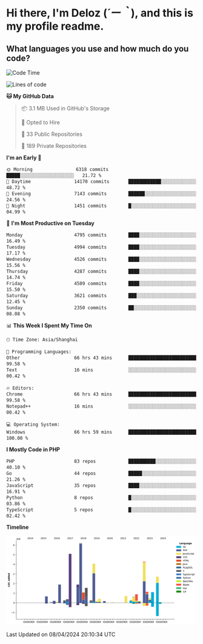 # **Hi there, I'm Deloz (*´ー｀*), and this is my profile readme.**

## **What languages you use and how much do you code?**

<!--START_SECTION:waka-->
![Code Time](http://img.shields.io/badge/Code%20Time-3%2C720%20hrs%2039%20mins-blue)

![Lines of code](https://img.shields.io/badge/From%20Hello%20World%20I%27ve%20Written-36.8%20million%20lines%20of%20code-blue)

**🐱 My GitHub Data** 

> 📦 3.1 MB Used in GitHub's Storage 
 > 
> 💼 Opted to Hire
 > 
> 📜 33 Public Repositories 
 > 
> 🔑 189 Private Repositories 
 > 
**I'm an Early 🐤** 

```text
🌞 Morning                6318 commits        █████░░░░░░░░░░░░░░░░░░░░   21.72 % 
🌆 Daytime                14170 commits       ████████████░░░░░░░░░░░░░   48.72 % 
🌃 Evening                7143 commits        ██████░░░░░░░░░░░░░░░░░░░   24.56 % 
🌙 Night                  1451 commits        █░░░░░░░░░░░░░░░░░░░░░░░░   04.99 % 
```
📅 **I'm Most Productive on Tuesday** 

```text
Monday                   4795 commits        ████░░░░░░░░░░░░░░░░░░░░░   16.49 % 
Tuesday                  4994 commits        ████░░░░░░░░░░░░░░░░░░░░░   17.17 % 
Wednesday                4526 commits        ████░░░░░░░░░░░░░░░░░░░░░   15.56 % 
Thursday                 4287 commits        ████░░░░░░░░░░░░░░░░░░░░░   14.74 % 
Friday                   4509 commits        ████░░░░░░░░░░░░░░░░░░░░░   15.50 % 
Saturday                 3621 commits        ███░░░░░░░░░░░░░░░░░░░░░░   12.45 % 
Sunday                   2350 commits        ██░░░░░░░░░░░░░░░░░░░░░░░   08.08 % 
```


📊 **This Week I Spent My Time On** 

```text
🕑︎ Time Zone: Asia/Shanghai

💬 Programming Languages: 
Other                    66 hrs 43 mins      █████████████████████████   99.58 % 
Text                     16 mins             ░░░░░░░░░░░░░░░░░░░░░░░░░   00.42 % 

🔥 Editors: 
Chrome                   66 hrs 43 mins      █████████████████████████   99.58 % 
Notepad++                16 mins             ░░░░░░░░░░░░░░░░░░░░░░░░░   00.42 % 

💻 Operating System: 
Windows                  66 hrs 59 mins      █████████████████████████   100.00 % 
```

**I Mostly Code in PHP** 

```text
PHP                      83 repos            ██████████░░░░░░░░░░░░░░░   40.10 % 
Go                       44 repos            █████░░░░░░░░░░░░░░░░░░░░   21.26 % 
JavaScript               35 repos            ████░░░░░░░░░░░░░░░░░░░░░   16.91 % 
Python                   8 repos             █░░░░░░░░░░░░░░░░░░░░░░░░   03.86 % 
TypeScript               5 repos             █░░░░░░░░░░░░░░░░░░░░░░░░   02.42 % 
```



**Timeline**

![Lines of Code chart](https://raw.githubusercontent.com/deloz/deloz/main/assets/bar_graph.png)


 Last Updated on 08/04/2024 20:10:34 UTC
<!--END_SECTION:waka-->
